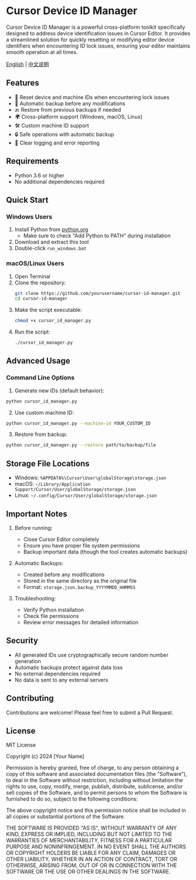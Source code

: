 # Cursor Device ID Manager

Cursor Device ID Manager is a powerful cross-platform toolkit specifically designed to address device identification issues in Cursor Editor. It provides a streamlined solution for quickly resetting or modifying editor device identifiers when encountering ID lock issues, ensuring your editor maintains smooth operation at all times.

[English](README.md) | [中文说明](README_CN.md)

## Features

- 🔄 Reset device and machine IDs when encountering lock issues
- 💾 Automatic backup before any modifications
- 🔙 Restore from previous backups if needed
- 🌍 Cross-platform support (Windows, macOS, Linux)
- 🛠️ Custom machine ID support
- 🔒 Safe operations with automatic backup
- 📝 Clear logging and error reporting

## Requirements

- Python 3.6 or higher
- No additional dependencies required

## Quick Start

### Windows Users
1. Install Python from [python.org](https://www.python.org/downloads/)
   - Make sure to check "Add Python to PATH" during installation
2. Download and extract this tool
3. Double-click `run_windows.bat`

### macOS/Linux Users
1. Open Terminal
2. Clone the repository:
   ```bash
   git clone https://github.com/yourusername/cursor-id-manager.git
   cd cursor-id-manager
   ```
3. Make the script executable:
   ```bash
   chmod +x cursor_id_manager.py
   ```
4. Run the script:
   ```bash
   ./cursor_id_manager.py
   ```

## Advanced Usage

### Command Line Options

1. Generate new IDs (default behavior):
```bash
python cursor_id_manager.py
```

2. Use custom machine ID:
```bash
python cursor_id_manager.py --machine-id YOUR_CUSTOM_ID
```

3. Restore from backup:
```bash
python cursor_id_manager.py --restore path/to/backup/file
```

## Storage File Locations

- Windows: `%APPDATA%\Cursor\User\globalStorage\storage.json`
- macOS: `~/Library/Application Support/Cursor/User/globalStorage/storage.json`
- Linux: `~/.config/Cursor/User/globalStorage/storage.json`

## Important Notes

1. Before running:
   - Close Cursor Editor completely
   - Ensure you have proper file system permissions
   - Backup important data (though the tool creates automatic backups)

2. Automatic Backups:
   - Created before any modifications
   - Stored in the same directory as the original file
   - Format: `storage.json.backup_YYYYMMDD_HHMMSS`

3. Troubleshooting:
   - Verify Python installation
   - Check file permissions
   - Review error messages for detailed information

## Security

- All generated IDs use cryptographically secure random number generation
- Automatic backups protect against data loss
- No external dependencies required
- No data is sent to any external servers

## Contributing

Contributions are welcome! Please feel free to submit a Pull Request.

## License

MIT License

Copyright (c) 2024 [Your Name]

Permission is hereby granted, free of charge, to any person obtaining a copy
of this software and associated documentation files (the "Software"), to deal
in the Software without restriction, including without limitation the rights
to use, copy, modify, merge, publish, distribute, sublicense, and/or sell
copies of the Software, and to permit persons to whom the Software is
furnished to do so, subject to the following conditions:

The above copyright notice and this permission notice shall be included in all
copies or substantial portions of the Software.

THE SOFTWARE IS PROVIDED "AS IS", WITHOUT WARRANTY OF ANY KIND, EXPRESS OR
IMPLIED, INCLUDING BUT NOT LIMITED TO THE WARRANTIES OF MERCHANTABILITY,
FITNESS FOR A PARTICULAR PURPOSE AND NONINFRINGEMENT. IN NO EVENT SHALL THE
AUTHORS OR COPYRIGHT HOLDERS BE LIABLE FOR ANY CLAIM, DAMAGES OR OTHER
LIABILITY, WHETHER IN AN ACTION OF CONTRACT, TORT OR OTHERWISE, ARISING FROM,
OUT OF OR IN CONNECTION WITH THE SOFTWARE OR THE USE OR OTHER DEALINGS IN THE
SOFTWARE.
